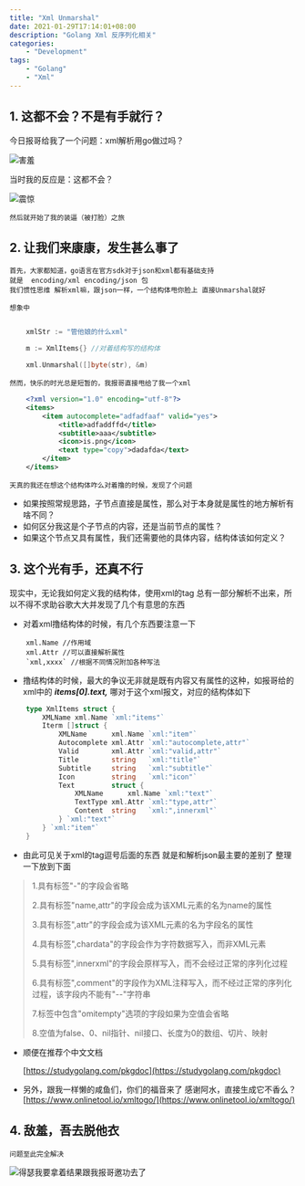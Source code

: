 ```yaml
---
title: "Xml Unmarshal"
date: 2021-01-29T17:14:01+08:00
description: "Golang Xml 反序列化相关"
categories:
    - "Development"
tags:
    - "Golang"
    - "Xml"
---
```



## 1. 这都不会？不是有手就行？

今日报哥给我了一个问题：xml解析用go做过吗？

![害羞](https://gitee.com/luanruisong/blog_img/raw/master//20210129171908.png)

当时我的反应是：这都不会？

![震惊](https://gitee.com/luanruisong/blog_img/raw/master//20210129172846.png)

    然后就开始了我的装逼（被打脸）之旅

## 2. 让我们来康康，发生甚么事了

    首先，大家都知道，go语言在官方sdk对于json和xml都有基础支持  
    就是  encoding/xml encoding/json 包
    我们惯性思维 解析xml嘛，跟json一样，一个结构体甩你脸上 直接Unmarshal就好

    想象中

```go

    xmlStr := "管他娘的什么xml"

    m := XmlItems{} //对着结构写的结构体

    xml.Unmarshal([]byte(str), &m)

```

    然而，快乐的时光总是短暂的，我报哥直接甩给了我一个xml

```xml
    <?xml version="1.0" encoding="utf-8"?>
    <items>
        <item autocomplete="adfadfaaf" valid="yes">
            <title>adfaddffd</title>
            <subtitle>aaa</subtitle>
            <icon>is.png</icon>
            <text type="copy">dadafda</text>
        </item>
    </items>
```

    天真的我还在想这个结构体咋么对着撸的时候，发现了个问题

* 如果按照常规思路，子节点直接是属性，那么对于本身就是属性的地方解析有啥不同？
* 如何区分我这是个子节点的内容，还是当前节点的属性？
* 如果这个节点又具有属性，我们还需要他的具体内容，结构体该如何定义？

## 3. 这个光有手，还真不行

现实中，无论我如何定义我的结构体，使用xml的tag 总有一部分解析不出来，所以不得不求助谷歌大大并发现了几个有意思的东西

* 对着xml撸结构体的时候，有几个东西要注意一下
  
```
    xml.Name //作用域
    xml.Attr //可以直接解析属性
    `xml,xxxx` //根据不同情况附加各种写法
```

* 撸结构体的时候，最大的争议无非就是既有内容又有属性的这种，如报哥给的xml中的 ***items[0].text,*** 哪对于这个xml报文，对应的结构体如下
  
```go
    type XmlItems struct {
        XMLName xml.Name `xml:"items"`
        Iterm []struct {
            XMLName      xml.Name `xml:"item"`
            Autocomplete xml.Attr `xml:"autocomplete,attr"`
            Valid        xml.Attr `xml:"valid,attr"`
            Title        string   `xml:"title"`
            Subtitle     string   `xml:"subtitle"`
            Icon         string   `xml:"icon"`
            Text         struct {
                XMLName      xml.Name `xml:"text"`
                TextType xml.Attr `xml:"type,attr"`
                Content  string   `xml:",innerxml"`
            } `xml:"text"`
        } `xml:"item"`
    }
```

* 由此可见关于xml的tag逗号后面的东西  就是和解析json最主要的差别了 整理一下放到下面
  
>
> 1.具有标签"-"的字段会省略
>
> 2.具有标签"name,attr"的字段会成为该XML元素的名为name的属性
>
> 3.具有标签",attr"的字段会成为该XML元素的名为字段名的属性
>
> 4.具有标签",chardata"的字段会作为字符数据写入，而非XML元素
>
> 5.具有标签",innerxml"的字段会原样写入，而不会经过正常的序列化过程
>
> 6.具有标签",comment"的字段作为XML注释写入，而不经过正常的序列化过程，该字段内不能有"--"字符串
>
> 7.标签中包含"omitempty"选项的字段如果为空值会省略
>
> 8.空值为false、0、nil指针、nil接口、长度为0的数组、切片、映射
>

* 顺便在推荐个中文文档

    [https://studygolang.com/pkgdoc](https://studygolang.com/pkgdoc)

* 另外，跟我一样懒的咸鱼们，你们的福音来了
    感谢阿水，直接生成它不香么？
    [https://www.onlinetool.io/xmltogo/](https://www.onlinetool.io/xmltogo/)

## 4. 敌羞，吾去脱他衣

    问题至此完全解决

![得瑟](https://gitee.com/luanruisong/blog_img/raw/master//20210129175003.png)我要拿着结果跟我报哥邀功去了
